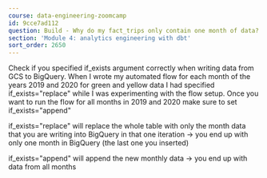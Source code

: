```yaml
---
course: data-engineering-zoomcamp
id: 9cce7ad112
question: Build - Why do my fact_trips only contain one month of data?
section: 'Module 4: analytics engineering with dbt'
sort_order: 2650
---
```


Check if you specified if_exists argument correctly when writing data from GCS to BigQuery. When I wrote my automated flow for each month of the years 2019 and 2020 for green and yellow data I had specified if_exists="replace" while I was experimenting with the flow setup. Once you want to run the flow for all months in 2019 and 2020 make sure to set if_exists="append"

if_exists="replace" will replace the whole table with only the month data that you are writing into BigQuery in that one iteration -> you end up with only one month in BigQuery (the last one you inserted)

if_exists="append" will append the new monthly data -> you end up with data from all months

